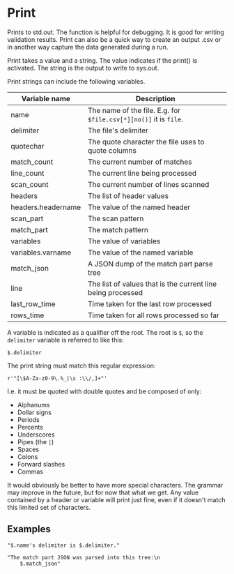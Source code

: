 
# Print

Prints to std.out. The function is helpful for debugging. It is good for writing validation results. Print can also be a quick way to create an output .csv or in another way capture the data generated during a run.

Print takes a value and a string. The value indicates if the print() is activated. The string is the output to write to sys.out.

Print strings can include the following variables.

| Variable name     | Description                                                           |
|-------------------|-----------------------------------------------------------------------|
|name               | The name of the file. E.g. for `$file.csv[*][no()]` it is `file`.     |
|delimiter          | The file's delimiter                                                  |
|quotechar          | The quote character the file uses to quote columns                    |
|match_count        | The current number of matches                                         |
|line_count         | The current line being processed                                      |
|scan_count         | The current number of lines scanned                                   |
|headers            | The list of header values                                             |
|headers.headername | The value of the named header                                         |
|scan_part          | The scan pattern                                                      |
|match_part         | The match pattern                                                     |
|variables          | The value of variables                                                |
|variables.varname  | The value of the named variable                                       |
|match_json         | A JSON dump of the match part parse tree                              |
|line               | The list of values that is the current line being processed           |
|last_row_time      | Time taken for the last row processed                                 |
|rows_time          | Time taken for all rows processed so far                              |

A variable is indicated as a qualifier off the root. The root is `$`, so the `delimiter` variable is referred to like this:

    $.delimiter

The print string must match this regular expression:

    r'"[\$A-Za-z0-9\.%_|\s :\\/,]+"'

I.e. it must be quoted with double quotes and be composed of only:
- Alphanums
- Dollar signs
- Periods
- Percents
- Underscores
- Pipes (the `|`)
- Spaces
- Colons
- Forward slashes
- Commas

It would obviously be better to have more special characters. The grammar may improve in the future, but for now that what we get. Any value contained by a header or variable will print just fine, even if it doesn't match this limited set of characters.

## Examples

    "$.name's delimiter is $.delimiter."

    "The match part JSON was parsed into this tree:\n
        $.match_json"

